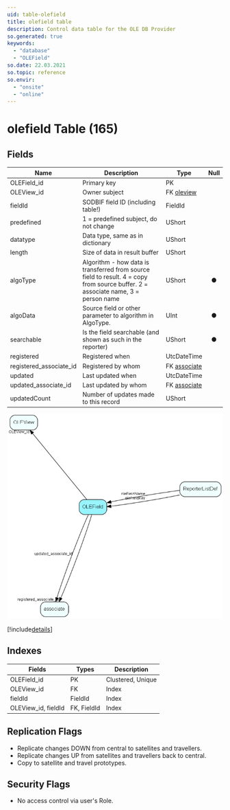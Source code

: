 ```yaml
---
uid: table-olefield
title: olefield table
description: Control data table for the OLE DB Provider
so.generated: true
keywords:
  - "database"
  - "OLEField"
so.date: 22.03.2021
so.topic: reference
so.envir:
  - "onsite"
  - "online"
---
```


# olefield Table (165)

## Fields

| Name | Description | Type | Null |
|------|-------------|------|:----:|
|OLEField\_id|Primary key|PK| |
|OLEView\_id|Owner subject|FK [oleview](oleview.md)| |
|fieldId|SODBIF field ID (including table!)|FieldId| |
|predefined|1 = predefined subject, do not change|UShort| |
|datatype|Data type, same as in dictionary|UShort| |
|length|Size of data in result buffer|UShort| |
|algoType|Algorithm - how data is transferred from source field to result. 4 = copy from source buffer. 2 = associate name, 3 = person name|UShort|&#x25CF;|
|algoData|Source field or other parameter to algorithm in AlgoType. |UInt|&#x25CF;|
|searchable|Is the field searchable (and shown as such in the reporter)|UShort|&#x25CF;|
|registered|Registered when|UtcDateTime| |
|registered\_associate\_id|Registered by whom|FK [associate](associate.md)| |
|updated|Last updated when|UtcDateTime| |
|updated\_associate\_id|Last updated by whom|FK [associate](associate.md)| |
|updatedCount|Number of updates made to this record|UShort| |


![OLEField table relationship diagram](./media/OLEField.png)

[!include[details](./includes/OLEField.md)]

## Indexes

| Fields | Types | Description |
|--------|-------|-------------|
|OLEField\_id |PK |Clustered, Unique |
|OLEView\_id |FK |Index |
|fieldId |FieldId |Index |
|OLEView\_id, fieldId |FK, FieldId |Index |

## Replication Flags

* Replicate changes DOWN from central to satellites and travellers.
* Replicate changes UP from satellites and travellers back to central.
* Copy to satellite and travel prototypes.

## Security Flags

* No access control via user's Role.

